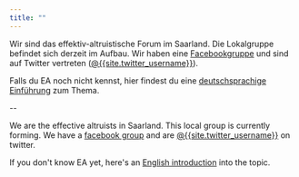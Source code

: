```yaml
---
title: ""
---
```


Wir sind das effektiv-altruistische Forum im Saarland.
Die Lokalgruppe befindet sich derzeit im Aufbau.
Wir haben eine [Facebookgruppe](https://www.facebook.com/groups/106094606466415/)
und sind auf Twitter vertreten ([@{{site.twitter_username}}](https://twitter.com/{{site.twitter_username}})).

Falls du EA noch nicht kennst, hier findest du eine [deutschsprachige Einführung](https://effektiveraltruismus.de/ueber-ea/) zum Thema.

--

We are the effective altruists in Saarland.
This local group is currently forming.
We have a [facebook group](https://www.facebook.com/groups/106094606466415/)
and are [@{{site.twitter_username}}](https://twitter.com/{{site.twitter_username}}) on twitter.

If you don't know EA yet, here's an [English introduction](https://www.effectivealtruism.org/articles/introduction-to-effective-altruism/) into the topic.